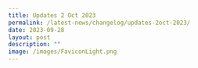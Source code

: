 ```yaml
---
title: Updates 2 Oct 2023
permalink: /latest-news/changelog/updates-2oct-2023/
date: 2023-09-28
layout: post
description: ""
image: /images/FaviconLight.png
---
```

